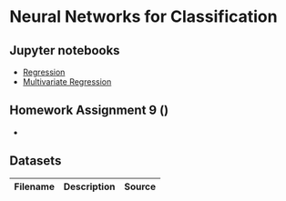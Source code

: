 # Neural Networks for Classification


## Jupyter notebooks
- [Regression](https://nbviewer.jupyter.org/github/um-perez-alvaro/Data-Science-Theory/blob/master/Jupyter%20Notebooks/Neural%20Networks%20for%20Regression/notebooks/Regression.ipynb)
- [Multivariate Regression](https://github.com/um-perez-alvaro/Data-Science-Theory/blob/master/Jupyter%20Notebooks/Neural%20Networks%20for%20Regression/notebooks/Multivariate%20Regression.ipynb)

## Homework Assignment 9 ()

- []()


## Datasets
Filename | Description |  Source
--- | --- |  --- 

